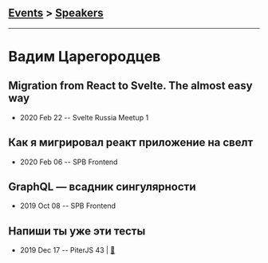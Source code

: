 ## [Events](../README.md) > [Speakers](../speakers.md)
---

# Вадим Царегородцев

## Migration from React to Svelte. The almost easy way
- 2020 Feb 22 -- Svelte Russia Meetup 1    
## Как я мигрировал реакт приложение на свелт
- 2020 Feb 06 -- SPB Frontend    
## GraphQL — всадник сингулярности
- 2019 Oct 08 -- SPB Frontend    
## Напиши ты уже эти тесты
- 2019 Dec 17 -- PiterJS 43  | [:notebook:](https://github.com/piterjs/slides/blob/master/meetup=43/speech=write-this-tests.pdf)  
